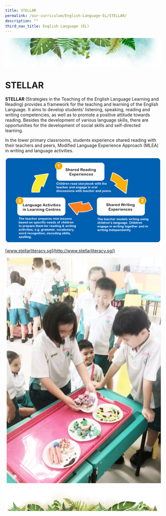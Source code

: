 ```yaml
---
title: STELLAR
permalink: /our-curriculum/English-Language-EL/STELLAR/
description: ""
third_nav_title: English Language (EL)
---
```

![](/images/Banner.png)

# STELLAR


<b> STELLAR </b> (Strategies in the Teaching of the English Language Learning and Reading) provides a framework for the teaching and learning of the English Language. It aims to develop students’ listening, speaking, reading and writing competencies, as well as to promote a positive attitude towards reading. Besides the development of various language skills, there are opportunities for the development of social skills and self-directed learning.  

  

In the lower primary classrooms, students experience shared reading with their teachers and peers, Modified Language Experience Approach (MLEA) in writing and language activities.

![](/images/EL1.png)

[www.stellarliteracy.sg](http://www.stellarliteracy.sg/)

![](/images/EL2.jpeg)


![](/images/bg-bottom.png)